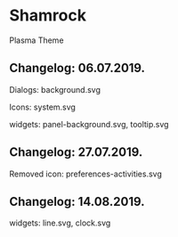 # Shamrock
Plasma Theme

Changelog: 06.07.2019.
----------------------

Dialogs: background.svg

Icons: system.svg

widgets: panel-background.svg, tooltip.svg

Changelog: 27.07.2019.
----------------------

 Removed icon: preferences-activities.svg
 
 Changelog: 14.08.2019.
 -----------------------
 
 widgets: line.svg, clock.svg
